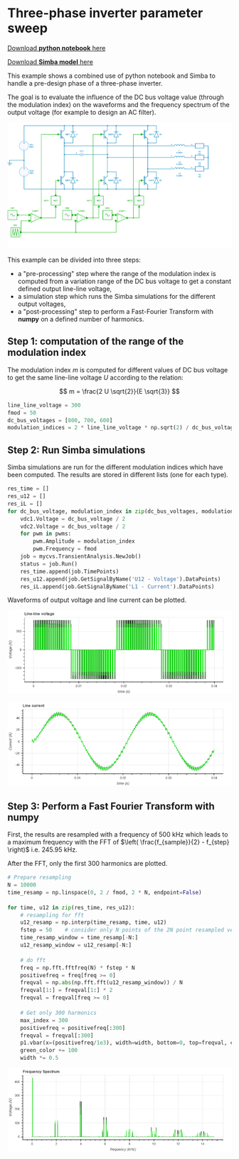 # Three-phase inverter parameter sweep

[Download **python notebook** here](Three-phase-inverter_parametersweep.ipynb)

[Download **Simba model** here](Three-phase-inverter.jsimba)

This example shows a combined use of python notebook and Simba to handle a pre-design phase of a three-phase inverter.

The goal is to evaluate the influence of the DC bus voltage value (through the modulation index) on the waveforms and the frequency spectrum of the output voltage (for example to design an AC filter).

![three phase inverter](fig/three-phase-inverter.png)

This example can be divided into three steps:

* a "pre-processing" step where the range of the modulation index is computed from a variation range of the DC bus voltage to get a constant defined output line-line voltage,
* a simulation step which runs the Simba simulations for the different output voltages,
* a "post-processing" step to perform a Fast-Fourier Transform with **numpy** on a defined number of harmonics.

## Step 1: computation of the range of the modulation index

The modulation index $m$ is computed for different values of DC bus voltage to get the same line-line voltage $U$ according to the relation:

$$ m = \frac{2 U \sqrt{2}}{E \sqrt{3}} $$

``` py
line_line_voltage = 300
fmod = 50
dc_bus_voltages = [800, 700, 600]
modulation_indices = 2 * line_line_voltage * np.sqrt(2) / dc_bus_voltages / np.sqrt(3)
```

## Step 2: Run Simba simulations

Simba simulations are run for the different modulation indices which have been computed. The results are stored in different lists (one for each type).

``` py
res_time = []
res_u12 = []
res_iL = []
for dc_bus_voltage, modulation_index in zip(dc_bus_voltages, modulation_indices):
    vdc1.Voltage = dc_bus_voltage / 2
    vdc2.Voltage = dc_bus_voltage / 2
    for pwm in pwms:
        pwm.Amplitude = modulation_index
        pwm.Frequency = fmod
    job = mycvs.TransientAnalysis.NewJob()
    status = job.Run()
    res_time.append(job.TimePoints)
    res_u12.append(job.GetSignalByName('U12 - Voltage').DataPoints) 
    res_iL.append(job.GetSignalByName('L1 - Current').DataPoints)
```
Waveforms of output voltage and line current can be plotted.

![Line-line voltage](fig/line_line_voltage.png)

![Line current](fig/line_current.png)

## Step 3: Perform a Fast Fourier Transform with numpy

First, the results are resampled with a frequency of 500 kHz which leads to a maximum frequency with the FFT of $\left( \frac{f_{sample}}{2} - f_{step} \right)$ i.e. 245.95 kHz.

After the FFT, only the first 300 harmonics are plotted.

``` py
# Prepare resampling
N = 10000
time_resamp = np.linspace(0, 2 / fmod, 2 * N, endpoint=False)

for time, u12 in zip(res_time, res_u12):
    # resampling for fft
    u12_resamp = np.interp(time_resamp, time, u12)
    fstep = 50    # consider only N points of the 2N point resampled vector
    time_resamp_window = time_resamp[-N:]
    u12_resamp_window = u12_resamp[-N:]
    
    # do fft
    freq = np.fft.fftfreq(N) * fstep * N
    positivefreq = freq[freq >= 0]
    freqval = np.abs(np.fft.fft(u12_resamp_window)) / N
    freqval[1:] = freqval[1:] * 2
    freqval = freqval[freq >= 0]

    # Get only 300 harmonics
    max_index = 300
    positivefreq = positivefreq[:300]
    freqval = freqval[:300]
    p1.vbar(x=(positivefreq/1e3), width=width, bottom=0, top=freqval, color=(0, green_color, 0))
    green_color += 100
    width *= 0.5
``` 

![voltage frequency spectrum](fig/voltage_frequency_spectrum.png)
